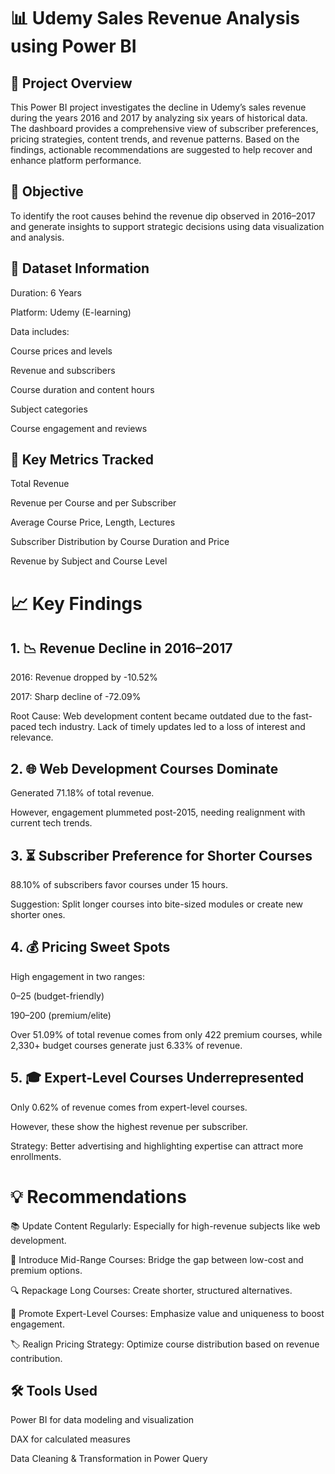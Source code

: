 # 📊 Udemy Sales Revenue Analysis using Power BI
## 📝 Project Overview
This Power BI project investigates the decline in Udemy’s sales revenue during the years 2016 and 2017 by analyzing six years of historical data. The dashboard provides a comprehensive view of subscriber preferences, pricing strategies, content trends, and revenue patterns. Based on the findings, actionable recommendations are suggested to help recover and enhance platform performance.

## 🎯 Objective
To identify the root causes behind the revenue dip observed in 2016–2017 and generate insights to support strategic decisions using data visualization and analysis.


## 📅 Dataset Information
Duration: 6 Years

Platform: Udemy (E-learning)

Data includes:

Course prices and levels

Revenue and subscribers

Course duration and content hours

Subject categories

Course engagement and reviews

## 📌 Key Metrics Tracked
Total Revenue

Revenue per Course and per Subscriber

Average Course Price, Length, Lectures

Subscriber Distribution by Course Duration and Price

Revenue by Subject and Course Level

# 📈 Key Findings
## 1. 📉 Revenue Decline in 2016–2017
2016: Revenue dropped by -10.52%

2017: Sharp decline of -72.09%

Root Cause: Web development content became outdated due to the fast-paced tech industry. Lack of timely updates led to a loss of interest and relevance.

## 2. 🌐 Web Development Courses Dominate
Generated 71.18% of total revenue.

However, engagement plummeted post-2015, needing realignment with current tech trends.

## 3. ⏳ Subscriber Preference for Shorter Courses
88.10% of subscribers favor courses under 15 hours.

Suggestion: Split longer courses into bite-sized modules or create new shorter ones.

## 4. 💰 Pricing Sweet Spots
High engagement in two ranges:

$0–$25 (budget-friendly)

$190–$200 (premium/elite)

Over 51.09% of total revenue comes from only 422 premium courses, while 2,330+ budget courses generate just 6.33% of revenue.

## 5. 🎓 Expert-Level Courses Underrepresented
Only 0.62% of revenue comes from expert-level courses.

However, these show the highest revenue per subscriber.

Strategy: Better advertising and highlighting expertise can attract more enrollments.

# 💡 Recommendations
📚 Update Content Regularly: Especially for high-revenue subjects like web development.

🧩 Introduce Mid-Range Courses: Bridge the gap between low-cost and premium options.

🔍 Repackage Long Courses: Create shorter, structured alternatives.

🚀 Promote Expert-Level Courses: Emphasize value and uniqueness to boost engagement.

🏷 Realign Pricing Strategy: Optimize course distribution based on revenue contribution.

## 🛠 Tools Used
Power BI for data modeling and visualization

DAX for calculated measures

Data Cleaning & Transformation in Power Query
